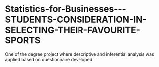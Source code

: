 # Statistics-for-Businesses---STUDENTS-CONSIDERATION-IN-SELECTING-THEIR-FAVOURITE-SPORTS
One of the degree project where descriptive and inferential analysis was applied based on questionnaire developed
